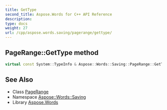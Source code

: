 ```yaml
---
title: GetType
second_title: Aspose.Words for C++ API Reference
description: 
type: docs
weight: 27
url: /cpp/aspose.words.saving/pagerange/gettype/
---
```

## PageRange::GetType method




```cpp
virtual const System::TypeInfo & Aspose::Words::Saving::PageRange::GetType() const override
```

## See Also

* Class [PageRange](../)
* Namespace [Aspose::Words::Saving](../../)
* Library [Aspose.Words](../../../)
